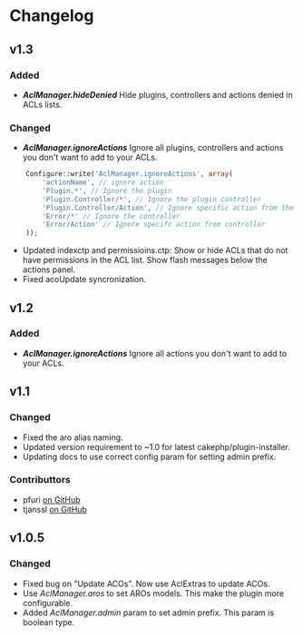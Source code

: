 # Changelog

## v1.3

### Added

* ***AclManager.hideDenied*** Hide plugins, controllers and actions denied in ACLs lists.

### Changed

* ***AclManager.ignoreActions*** Ignore all plugins, controllers and actions you don't want to add to your ACLs.
```php
    Configure::write('AclManager.ignoreActions', array(
        'actionName', // ignore action
        'Plugin.*', // Ignore the plugin
        'Plugin.Controller/*', // Ignore the plugin controller
        'Plugin.Controller/Action', // Ignore specific action from the plugin.
        'Error/*' // Ignore the controller
        'Error/Action' // Ignore specifc action from controller
    ));
```
* Updated indexctp and permissioins.ctp: Show or hide ACLs that do not have permissions in the ACL list. Show flash messages below the actions panel.
* Fixed acoUpdate syncronization.

## v1.2

### Added

* ***AclManager.ignoreActions*** Ignore all actions you don't want to add to your ACLs.

## v1.1

### Changed

* Fixed the aro alias naming.
* Updated version requirement to ~1.0 for latest cakephp/plugin-installer.
* Updating docs to use correct config param for setting admin prefix.

### Contributtors

* pfuri [on GitHub](https://github.com/pfuri)  
* tjanssl [on GitHub](https://github.com/tjanssl)

## v1.0.5

### Changed
* Fixed bug on "Update ACOs". Now use AclExtras to update ACOs.
* Use *AclManager.aros* to set AROs models. This make the plugin more configurable.
* Added *AclManager.admin* param to set admin prefix. This param is boolean type.